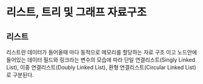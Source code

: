 # 리스트, 트리 및 그래프 자료구조

## 리스트

리스트란 데이터가 들어올때 마다 동적으로 메모리를 할당하는 자료 구조 이고 노드안에 들어있는 데이터 필드와 링크라는 변수의 모습에 따라 단일 연결리스트(Singly Linked List), 이중 연결리스트(Doubly Linked List), 환형 연결리스트(Circular Linked List)로 구분된다.

